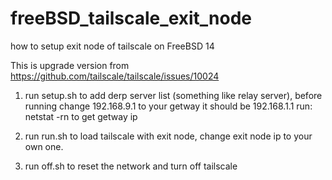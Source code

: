 # freeBSD_tailscale_exit_node
how to setup exit node of tailscale on FreeBSD 14

This is upgrade version from https://github.com/tailscale/tailscale/issues/10024

1. run setup.sh to add derp server list (something like relay server), before running change 192.168.9.1 to your getway it should be 192.168.1.1 
run: netstat -rn to get getway ip

2. run run.sh to load tailscale with exit node, change exit node ip to your own one.

3. run off.sh to reset the network and turn off tailscale
